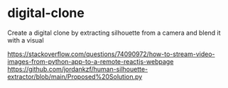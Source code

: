 # digital-clone
Create a digital clone by extracting silhouette from a camera and blend it with a visual

https://stackoverflow.com/questions/74090972/how-to-stream-video-images-from-python-app-to-a-remote-reactjs-webpage
https://github.com/jordankzf/human-silhouette-extractor/blob/main/Proposed%20Solution.py
